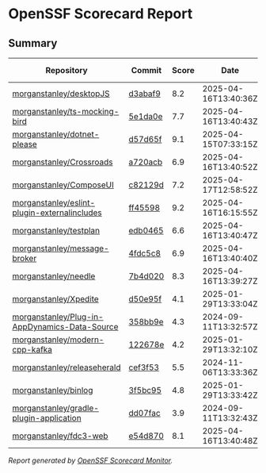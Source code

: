 # OpenSSF Scorecard Report

## Summary

| Repository | Commit | Score | Date | Score Delta | Report | StepSecurity |
| -- | -- | -- | -- | -- | -- | -- |
| [morganstanley/desktopJS](https://github.com/morganstanley/desktopJS) | [d3abaf9](https://github.com/morganstanley/desktopJS/commit/d3abaf991ec5c4a1856728eefb35cdba12b671b4) | 8.2 | 2025-04-16T13:40:36Z | 0 / [Details](https://ossf.github.io/scorecard-visualizer/#/projects/github.com/morganstanley/desktopJS/compare/d3abaf991ec5c4a1856728eefb35cdba12b671b4/d3abaf991ec5c4a1856728eefb35cdba12b671b4) | [View](https://ossf.github.io/scorecard-visualizer/#/projects/github.com/morganstanley/desktopJS/commit/d3abaf991ec5c4a1856728eefb35cdba12b671b4) | [Fix it](https://app.stepsecurity.io/securerepo?repo=morganstanley/desktopJS) |
| [morganstanley/ts-mocking-bird](https://github.com/morganstanley/ts-mocking-bird) | [5e1da0e](https://github.com/morganstanley/ts-mocking-bird/commit/5e1da0ef2ce1e8be0bb89ac3443ac3c36223ff7c) | 7.7 | 2025-04-16T13:40:43Z | -0.1 / [Details](https://ossf.github.io/scorecard-visualizer/#/projects/github.com/morganstanley/ts-mocking-bird/compare/5e1da0ef2ce1e8be0bb89ac3443ac3c36223ff7c/5e1da0ef2ce1e8be0bb89ac3443ac3c36223ff7c) | [View](https://ossf.github.io/scorecard-visualizer/#/projects/github.com/morganstanley/ts-mocking-bird/commit/5e1da0ef2ce1e8be0bb89ac3443ac3c36223ff7c) | [Fix it](https://app.stepsecurity.io/securerepo?repo=morganstanley/ts-mocking-bird) |
| [morganstanley/dotnet-please](https://github.com/morganstanley/dotnet-please) | [d57d65f](https://github.com/morganstanley/dotnet-please/commit/d57d65fb29cede3e9d9388103ccc2e03cf5e68d9) | 9.1 | 2025-04-15T07:33:15Z | 0 / [Details](https://ossf.github.io/scorecard-visualizer/#/projects/github.com/morganstanley/dotnet-please/compare/1522a18e3896623db390c8ceb548703eeb101315/d57d65fb29cede3e9d9388103ccc2e03cf5e68d9) | [View](https://ossf.github.io/scorecard-visualizer/#/projects/github.com/morganstanley/dotnet-please/commit/d57d65fb29cede3e9d9388103ccc2e03cf5e68d9) | [Fix it](https://app.stepsecurity.io/securerepo?repo=morganstanley/dotnet-please) |
| [morganstanley/Crossroads](https://github.com/morganstanley/Crossroads) | [a720acb](https://github.com/morganstanley/Crossroads/commit/a720acb90e3e4b6cdc6e63707ecb1116b99fba6f) | 6.9 | 2025-04-16T13:40:52Z | 0 / [Details](https://ossf.github.io/scorecard-visualizer/#/projects/github.com/morganstanley/Crossroads/compare/b4229f648c36703736e5be38c3caf284af75eebd/a720acb90e3e4b6cdc6e63707ecb1116b99fba6f) | [View](https://ossf.github.io/scorecard-visualizer/#/projects/github.com/morganstanley/Crossroads/commit/a720acb90e3e4b6cdc6e63707ecb1116b99fba6f) | [Fix it](https://app.stepsecurity.io/securerepo?repo=morganstanley/Crossroads) |
| [morganstanley/ComposeUI](https://github.com/morganstanley/ComposeUI) | [c82129d](https://github.com/morganstanley/ComposeUI/commit/c82129da444d0df258626f0ab42396d8e9bb221e) | 7.2 | 2025-04-17T12:58:52Z | 0 / [Details](https://ossf.github.io/scorecard-visualizer/#/projects/github.com/morganstanley/ComposeUI/compare/11696deccd0df86aa225bf605a45eff29d539fa5/c82129da444d0df258626f0ab42396d8e9bb221e) | [View](https://ossf.github.io/scorecard-visualizer/#/projects/github.com/morganstanley/ComposeUI/commit/c82129da444d0df258626f0ab42396d8e9bb221e) | [Fix it](https://app.stepsecurity.io/securerepo?repo=morganstanley/ComposeUI) |
| [morganstanley/eslint-plugin-externalincludes](https://github.com/morganstanley/eslint-plugin-externalincludes) | [ff45598](https://github.com/morganstanley/eslint-plugin-externalincludes/commit/ff4559893ae3f6a1a87ad1795fb5dc98cca8aec2) | 9.2 | 2025-04-16T16:15:55Z | 0.5 / [Details](https://ossf.github.io/scorecard-visualizer/#/projects/github.com/morganstanley/eslint-plugin-externalincludes/compare/b8b53bec18a64e938ed56eb7d3427585ee0fcefe/ff4559893ae3f6a1a87ad1795fb5dc98cca8aec2) | [View](https://ossf.github.io/scorecard-visualizer/#/projects/github.com/morganstanley/eslint-plugin-externalincludes/commit/ff4559893ae3f6a1a87ad1795fb5dc98cca8aec2) | [Fix it](https://app.stepsecurity.io/securerepo?repo=morganstanley/eslint-plugin-externalincludes) |
| [morganstanley/testplan](https://github.com/morganstanley/testplan) | [edb0465](https://github.com/morganstanley/testplan/commit/edb04655361cdeb39ee01821c3bc9935c8a56103) | 6.6 | 2025-04-16T13:40:47Z | 0 / [Details](https://ossf.github.io/scorecard-visualizer/#/projects/github.com/morganstanley/testplan/compare/2038382e40fad0fd77b5bdec4d3e39bc709e3096/edb04655361cdeb39ee01821c3bc9935c8a56103) | [View](https://ossf.github.io/scorecard-visualizer/#/projects/github.com/morganstanley/testplan/commit/edb04655361cdeb39ee01821c3bc9935c8a56103) | [Fix it](https://app.stepsecurity.io/securerepo?repo=morganstanley/testplan) |
| [morganstanley/message-broker](https://github.com/morganstanley/message-broker) | [4fdc5c8](https://github.com/morganstanley/message-broker/commit/4fdc5c832a5172f402526d8a2fed5787799c2e1a) | 6.9 | 2025-04-16T13:40:40Z | 0 / [Details](https://ossf.github.io/scorecard-visualizer/#/projects/github.com/morganstanley/message-broker/compare/4fdc5c832a5172f402526d8a2fed5787799c2e1a/4fdc5c832a5172f402526d8a2fed5787799c2e1a) | [View](https://ossf.github.io/scorecard-visualizer/#/projects/github.com/morganstanley/message-broker/commit/4fdc5c832a5172f402526d8a2fed5787799c2e1a) | [Fix it](https://app.stepsecurity.io/securerepo?repo=morganstanley/message-broker) |
| [morganstanley/needle](https://github.com/morganstanley/needle) | [7b4d020](https://github.com/morganstanley/needle/commit/7b4d020c81be3b20e5d541fc38ba78ebfd844bf8) | 8.3 | 2025-04-16T13:39:27Z | 0 / [Details](https://ossf.github.io/scorecard-visualizer/#/projects/github.com/morganstanley/needle/compare/75bc786620b3c52ffffaf5cd39c9b1c309e3768e/7b4d020c81be3b20e5d541fc38ba78ebfd844bf8) | [View](https://ossf.github.io/scorecard-visualizer/#/projects/github.com/morganstanley/needle/commit/7b4d020c81be3b20e5d541fc38ba78ebfd844bf8) | [Fix it](https://app.stepsecurity.io/securerepo?repo=morganstanley/needle) |
| [morganstanley/Xpedite](https://github.com/morganstanley/Xpedite) | [d50e95f](https://github.com/morganstanley/Xpedite/commit/d50e95fe068f22774648eb08e6619f4649d1fc39) | 4.1 | 2025-01-29T13:33:04Z | 0 / [Details](https://ossf.github.io/scorecard-visualizer/#/projects/github.com/morganstanley/Xpedite/compare/d50e95fe068f22774648eb08e6619f4649d1fc39/d50e95fe068f22774648eb08e6619f4649d1fc39) | [View](https://ossf.github.io/scorecard-visualizer/#/projects/github.com/morganstanley/Xpedite/commit/d50e95fe068f22774648eb08e6619f4649d1fc39) | [Fix it](https://app.stepsecurity.io/securerepo?repo=morganstanley/Xpedite) |
| [morganstanley/Plug-in-AppDynamics-Data-Source](https://github.com/morganstanley/Plug-in-AppDynamics-Data-Source) | [358bb9e](https://github.com/morganstanley/Plug-in-AppDynamics-Data-Source/commit/358bb9ebe57ece961be43b43130789f15a48d5fe) | 4.3 | 2024-09-11T13:32:57Z | 0 / [Details](https://ossf.github.io/scorecard-visualizer/#/projects/github.com/morganstanley/Plug-in-AppDynamics-Data-Source/compare/358bb9ebe57ece961be43b43130789f15a48d5fe/358bb9ebe57ece961be43b43130789f15a48d5fe) | [View](https://ossf.github.io/scorecard-visualizer/#/projects/github.com/morganstanley/Plug-in-AppDynamics-Data-Source/commit/358bb9ebe57ece961be43b43130789f15a48d5fe) | [Fix it](https://app.stepsecurity.io/securerepo?repo=morganstanley/Plug-in-AppDynamics-Data-Source) |
| [morganstanley/modern-cpp-kafka](https://github.com/morganstanley/modern-cpp-kafka) | [122678e](https://github.com/morganstanley/modern-cpp-kafka/commit/122678e881de94721458fd948f38e65366b68689) | 4.2 | 2025-01-29T13:32:10Z | 0 / [Details](https://ossf.github.io/scorecard-visualizer/#/projects/github.com/morganstanley/modern-cpp-kafka/compare/122678e881de94721458fd948f38e65366b68689/122678e881de94721458fd948f38e65366b68689) | [View](https://ossf.github.io/scorecard-visualizer/#/projects/github.com/morganstanley/modern-cpp-kafka/commit/122678e881de94721458fd948f38e65366b68689) | [Fix it](https://app.stepsecurity.io/securerepo?repo=morganstanley/modern-cpp-kafka) |
| [morganstanley/releaseherald](https://github.com/morganstanley/releaseherald) | [cef3f53](https://github.com/morganstanley/releaseherald/commit/cef3f533b03f551ff0b68c7f9856f21008146d5d) | 5.5 | 2024-11-06T13:33:36Z | 0 / [Details](https://ossf.github.io/scorecard-visualizer/#/projects/github.com/morganstanley/releaseherald/compare/cef3f533b03f551ff0b68c7f9856f21008146d5d/cef3f533b03f551ff0b68c7f9856f21008146d5d) | [View](https://ossf.github.io/scorecard-visualizer/#/projects/github.com/morganstanley/releaseherald/commit/cef3f533b03f551ff0b68c7f9856f21008146d5d) | [Fix it](https://app.stepsecurity.io/securerepo?repo=morganstanley/releaseherald) |
| [morganstanley/binlog](https://github.com/morganstanley/binlog) | [3f5bc95](https://github.com/morganstanley/binlog/commit/3f5bc950d481d768505c3694243bdefaddfbd6b5) | 4.8 | 2025-01-29T13:33:42Z | 0 / [Details](https://ossf.github.io/scorecard-visualizer/#/projects/github.com/morganstanley/binlog/compare/3f5bc950d481d768505c3694243bdefaddfbd6b5/3f5bc950d481d768505c3694243bdefaddfbd6b5) | [View](https://ossf.github.io/scorecard-visualizer/#/projects/github.com/morganstanley/binlog/commit/3f5bc950d481d768505c3694243bdefaddfbd6b5) | [Fix it](https://app.stepsecurity.io/securerepo?repo=morganstanley/binlog) |
| [morganstanley/gradle-plugin-application](https://github.com/morganstanley/gradle-plugin-application) | [dd07fac](https://github.com/morganstanley/gradle-plugin-application/commit/dd07fac568c260bf17ad7ad0ac7bd9f1263e4ac1) | 3.9 | 2024-09-11T13:32:43Z | 0 / [Details](https://ossf.github.io/scorecard-visualizer/#/projects/github.com/morganstanley/gradle-plugin-application/compare/dd07fac568c260bf17ad7ad0ac7bd9f1263e4ac1/dd07fac568c260bf17ad7ad0ac7bd9f1263e4ac1) | [View](https://ossf.github.io/scorecard-visualizer/#/projects/github.com/morganstanley/gradle-plugin-application/commit/dd07fac568c260bf17ad7ad0ac7bd9f1263e4ac1) | [Fix it](https://app.stepsecurity.io/securerepo?repo=morganstanley/gradle-plugin-application) |
| [morganstanley/fdc3-web](https://github.com/morganstanley/fdc3-web) | [e54d870](https://github.com/morganstanley/fdc3-web/commit/e54d8700b6bf560ed2045e9afa3ef8e7ead6ed89) | 8.1 | 2025-04-16T13:40:48Z | 0 / [Details](https://ossf.github.io/scorecard-visualizer/#/projects/github.com/morganstanley/fdc3-web/compare/5562dfee63096b02a4cd962ec514d048a5e690f8/e54d8700b6bf560ed2045e9afa3ef8e7ead6ed89) | [View](https://ossf.github.io/scorecard-visualizer/#/projects/github.com/morganstanley/fdc3-web/commit/e54d8700b6bf560ed2045e9afa3ef8e7ead6ed89) | [Fix it](https://app.stepsecurity.io/securerepo?repo=morganstanley/fdc3-web) |

_Report generated by [OpenSSF Scorecard Monitor](https://github.com/ossf/scorecard-monitor)._
